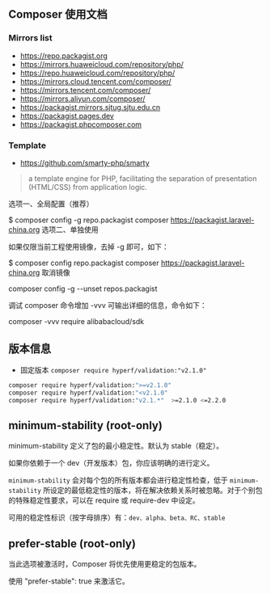 ## Composer 使用文档

### Mirrors list

- https://repo.packagist.org
- https://mirrors.huaweicloud.com/repository/php/
- https://repo.huaweicloud.com/repository/php/
- https://mirrors.cloud.tencent.com/composer/
- https://mirrors.tencent.com/composer/
- https://mirrors.aliyun.com/composer/
- https://packagist.mirrors.sjtug.sjtu.edu.cn
- https://packagist.pages.dev
- https://packagist.phpcomposer.com


### Template
- https://github.com/smarty-php/smarty
> a template engine for PHP, facilitating the separation of presentation (HTML/CSS) from application logic.

选项一、全局配置（推荐）

$ composer config -g repo.packagist composer https://packagist.laravel-china.org
选项二、单独使用

如果仅限当前工程使用镜像，去掉 -g 即可，如下：

$ composer config repo.packagist composer https://packagist.laravel-china.org
取消镜像

composer config -g --unset repos.packagist

调试
composer 命令增加 -vvv 可输出详细的信息，命令如下：

composer -vvv require alibabacloud/sdk


## 版本信息

- 固定版本
`composer require hyperf/validation:"v2.1.0"`

```bash
composer require hyperf/validation:">=v2.1.0"
composer require hyperf/validation:"<v2.1.0"
composer require hyperf/validation:"v2.1.*"  >=2.1.0 <=2.2.0
```

## minimum-stability (root-only)

minimum-stability 定义了包的最小稳定性。默认为 stable（稳定）。

如果你依赖于一个 dev（开发版本）包，你应该明确的进行定义。

`minimum-stability` 会对每个包的所有版本都会进行稳定性检查，低于 `minimum-stability` 所设定的最低稳定性的版本，将在解决依赖关系时被忽略。对于个别包的特殊稳定性要求，可以在 require 或 require-dev 中设定。

可用的稳定性标识（按字母排序）有：`dev、alpha、beta、RC、stable`

## prefer-stable (root-only)
当此选项被激活时，Composer 将优先使用更稳定的包版本。

使用 "prefer-stable": true 来激活它。